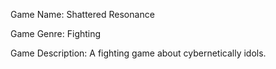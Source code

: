 Game Name: Shattered Resonance

Game Genre: Fighting

Game Description: 
A fighting game about cybernetically idols. 
